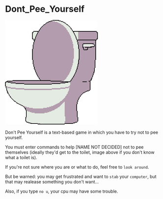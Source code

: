 # Dont_Pee_Yourself

![giant toilet-shaped toilet](images/giant_toilet-shaped_toilet.png)

Don't Pee Yourself is a text-based game in which you have to try not to pee yourself.

You must enter commands to help [NAME NOT DECIDED] not to pee themselves (ideally they'd get to the toilet, image above if you don't know what a toilet is).

If you're not sure where you are or what to do, feel free to `look around`.

But be warned: you may get frustrated and want to `stab` your `computer`, but that may realease something you don't want...

Also, if you type `no u`, your cpu may have some trouble.